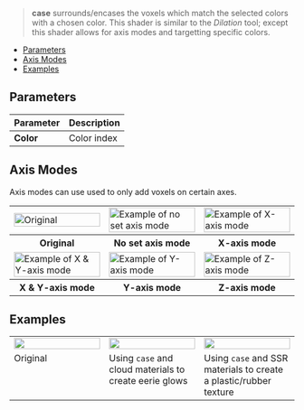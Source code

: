 > **case** surrounds/encases the voxels which match the selected colors with a chosen color. This shader is similar to the _Dilation_ tool; except this shader allows for axis modes and targetting specific colors.

<!-- TOC -->
- [Parameters](#parameters)
- [Axis Modes](#axis-modes)
- [Examples](#examples)

## Parameters

Parameter | Description
--------- | -----------
**Color** | Color index

## Axis Modes

Axis modes can use used to only add voxels on certain axes.

<!-- SAMPLE case_axis 3 -->
<table>
	<tr>
		<td width="33.33%"><img width="100%" src="https://s3.amazonaws.com/misc.lachlanmcdonald.com/magicavoxel-shaders/0.11.0/case.png" alt="Original"></td>
		<td width="33.33%"><img width="100%" src="https://s3.amazonaws.com/misc.lachlanmcdonald.com/magicavoxel-shaders/0.11.0/case_all.png" alt="Example of no set axis mode"></td>
		<td width="33.33%"><img width="100%" src="https://s3.amazonaws.com/misc.lachlanmcdonald.com/magicavoxel-shaders/0.11.0/case_x.png" alt="Example of X-axis mode"></td>
	</tr>
	<tr>
		<th>Original</th>
		<th>No set axis mode</th>
		<th>X-axis mode</th>
	</tr>
	<tr>
		<td width="33.33%"><img width="100%" src="https://s3.amazonaws.com/misc.lachlanmcdonald.com/magicavoxel-shaders/0.11.0/case_xy.png" alt="Example of X &amp; Y-axis mode"></td>
		<td width="33.33%"><img width="100%" src="https://s3.amazonaws.com/misc.lachlanmcdonald.com/magicavoxel-shaders/0.11.0/case_y.png" alt="Example of Y-axis mode"></td>
		<td width="33.33%"><img width="100%" src="https://s3.amazonaws.com/misc.lachlanmcdonald.com/magicavoxel-shaders/0.11.0/case_z.png" alt="Example of Z-axis mode"></td>
	</tr>
	<tr>
		<th>X &amp; Y-axis mode</th>
		<th>Y-axis mode</th>
		<th>Z-axis mode</th>
	</tr>
</table>
<!-- END -->

## Examples

<!-- SAMPLE case_examples 3 -->
<table>
	<tr>
		<td width="33.33%"><img width="100%" src="https://s3.amazonaws.com/misc.lachlanmcdonald.com/magicavoxel-shaders/0.10.5/case_example0.jpg" alt=""></td>
		<td width="33.33%"><img width="100%" src="https://s3.amazonaws.com/misc.lachlanmcdonald.com/magicavoxel-shaders/0.10.5/case_example1.jpg" alt=""></td>
		<td width="33.33%"><img width="100%" src="https://s3.amazonaws.com/misc.lachlanmcdonald.com/magicavoxel-shaders/0.10.5/case_example2.jpg" alt=""></td>
	</tr>
	<tr>
		<td valign="top">Original</td>
		<td valign="top">Using <code>case</code> and cloud materials to create eerie glows</td>
		<td valign="top">Using <code>case</code> and SSR materials to create a plastic/rubber texture</td>
	</tr>
</table>
<!-- END -->
